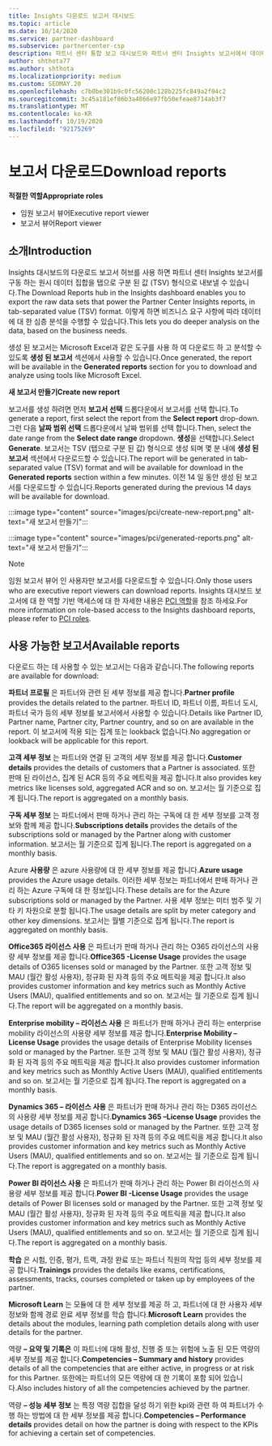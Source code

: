 ```yaml
---
title: Insights 다운로드 보고서 대시보드
ms.topic: article
ms.date: 10/14/2020
ms.service: partner-dashboard
ms.subservice: partnercenter-csp
description: 파트너 센터 통합 보고 대시보드와 파트너 센터 Insights 보고서에서 데이터를 다운로드 하 고 내보내는 방법에 대해 알아봅니다.
author: shthota77
ms.author: shthota
ms.localizationpriority: medium
ms.custom: SEOMAY.20
ms.openlocfilehash: c7b0be301b9c0fc56200c128b225fc849a2f04c2
ms.sourcegitcommit: 3c45a181ef86b3a4866e97fb50efeae8714ab3f7
ms.translationtype: MT
ms.contentlocale: ko-KR
ms.lasthandoff: 10/19/2020
ms.locfileid: "92175269"
---
```

# <a name="download-reports"></a><span data-ttu-id="ccb46-103">보고서 다운로드</span><span class="sxs-lookup"><span data-stu-id="ccb46-103">Download reports</span></span>

<span data-ttu-id="ccb46-104">**적절한 역할**</span><span class="sxs-lookup"><span data-stu-id="ccb46-104">**Appropriate roles**</span></span>
- <span data-ttu-id="ccb46-105">임원 보고서 뷰어</span><span class="sxs-lookup"><span data-stu-id="ccb46-105">Executive report viewer</span></span>
- <span data-ttu-id="ccb46-106">보고서 뷰어</span><span class="sxs-lookup"><span data-stu-id="ccb46-106">Report viewer</span></span>

## <a name="introduction"></a><span data-ttu-id="ccb46-107">소개</span><span class="sxs-lookup"><span data-stu-id="ccb46-107">Introduction</span></span>

<span data-ttu-id="ccb46-108">Insights 대시보드의 다운로드 보고서 허브를 사용 하면 파트너 센터 Insights 보고서를 구동 하는 원시 데이터 집합을 탭으로 구분 된 값 (TSV) 형식으로 내보낼 수 있습니다.</span><span class="sxs-lookup"><span data-stu-id="ccb46-108">The Download Reports hub in the Insights dashboard enables you to export the raw data sets that power the Partner Center Insights reports, in tab-separated value (TSV) format.</span></span> <span data-ttu-id="ccb46-109">이렇게 하면 비즈니스 요구 사항에 따라 데이터에 대 한 심층 분석을 수행할 수 있습니다.</span><span class="sxs-lookup"><span data-stu-id="ccb46-109">This lets you do deeper analysis on the data, based on the business needs.</span></span>

<span data-ttu-id="ccb46-110">생성 된 보고서는 Microsoft Excel과 같은 도구를 사용 하 여 다운로드 하 고 분석할 수 있도록 **생성 된 보고서** 섹션에서 사용할 수 있습니다.</span><span class="sxs-lookup"><span data-stu-id="ccb46-110">Once generated, the report  will be available in the **Generated reports** section for you to download and analyze using tools like Microsoft Excel.</span></span>

<span data-ttu-id="ccb46-111">**새 보고서 만들기**</span><span class="sxs-lookup"><span data-stu-id="ccb46-111">**Create new report**</span></span>

<span data-ttu-id="ccb46-112">보고서를 생성 하려면 먼저 **보고서 선택** 드롭다운에서 보고서를 선택 합니다.</span><span class="sxs-lookup"><span data-stu-id="ccb46-112">To generate a report, first select the report from the **Select report** drop-down.</span></span> <span data-ttu-id="ccb46-113">그런 다음 **날짜 범위 선택** 드롭다운에서 날짜 범위를 선택 합니다.</span><span class="sxs-lookup"><span data-stu-id="ccb46-113">Then, select the date range from the **Select date range** dropdown.</span></span> <span data-ttu-id="ccb46-114">**생성**을 선택합니다.</span><span class="sxs-lookup"><span data-stu-id="ccb46-114">Select **Generate**.</span></span> <span data-ttu-id="ccb46-115">보고서는 TSV (탭으로 구분 된 값) 형식으로 생성 되며 몇 분 내에 **생성 된 보고서** 섹션에서 다운로드할 수 있습니다.</span><span class="sxs-lookup"><span data-stu-id="ccb46-115">The report will be generated in tab-separated value (TSV) format and will be available for download in the **Generated reports** section within a few minutes.</span></span> <span data-ttu-id="ccb46-116">이전 14 일 동안 생성 된 보고서를 다운로드할 수 있습니다.</span><span class="sxs-lookup"><span data-stu-id="ccb46-116">Reports generated during the previous 14 days will be available for download.</span></span>

:::image type="content" source="images/pci/create-new-report.png" alt-text="새 보고서 만들기":::

:::image type="content" source="images/pci/generated-reports.png" alt-text="새 보고서 만들기":::

>[!NOTE] 
><span data-ttu-id="ccb46-119">임원 보고서 뷰어 인 사용자만 보고서를 다운로드할 수 있습니다.</span><span class="sxs-lookup"><span data-stu-id="ccb46-119">Only those users who are executive report viewers can download reports.</span></span> <span data-ttu-id="ccb46-120">Insights 대시보드 보고서에 대 한 역할 기반 액세스에 대 한 자세한 내용은 [PCI 역할](pci-roles.md)을 참조 하세요.</span><span class="sxs-lookup"><span data-stu-id="ccb46-120">For more information on role-based access to the Insights dashboard reports, please refer to [PCI roles](pci-roles.md).</span></span> 

## <a name="available-reports"></a><span data-ttu-id="ccb46-121">사용 가능한 보고서</span><span class="sxs-lookup"><span data-stu-id="ccb46-121">Available reports</span></span>

<span data-ttu-id="ccb46-122">다운로드 하는 데 사용할 수 있는 보고서는 다음과 같습니다.</span><span class="sxs-lookup"><span data-stu-id="ccb46-122">The following reports are available for download:</span></span>

<span data-ttu-id="ccb46-123">**파트너 프로필** 은 파트너와 관련 된 세부 정보를 제공 합니다.</span><span class="sxs-lookup"><span data-stu-id="ccb46-123">**Partner profile** provides the details related to the partner.</span></span> <span data-ttu-id="ccb46-124">파트너 ID, 파트너 이름, 파트너 도시, 파트너 국가 등의 세부 정보를 보고서에서 사용할 수 있습니다.</span><span class="sxs-lookup"><span data-stu-id="ccb46-124">Details like Partner ID, Partner name, Partner city, Partner country, and so on are available in the report.</span></span> <span data-ttu-id="ccb46-125">이 보고서에 적용 되는 집계 또는 lookback 없습니다.</span><span class="sxs-lookup"><span data-stu-id="ccb46-125">No aggregation or lookback will be applicable for this report.</span></span>

<span data-ttu-id="ccb46-126">**고객 세부 정보** 는 파트너와 연결 된 고객의 세부 정보를 제공 합니다.</span><span class="sxs-lookup"><span data-stu-id="ccb46-126">**Customer details** provides the details of customers that a Partner is associated.</span></span> <span data-ttu-id="ccb46-127">또한 판매 된 라이선스, 집계 된 ACR 등의 주요 메트릭을 제공 합니다.</span><span class="sxs-lookup"><span data-stu-id="ccb46-127">It also provides key metrics like licenses sold, aggregated ACR and so on.</span></span> <span data-ttu-id="ccb46-128">보고서는 월 기준으로 집계 됩니다.</span><span class="sxs-lookup"><span data-stu-id="ccb46-128">The report is aggregated on a monthly basis.</span></span>

<span data-ttu-id="ccb46-129">**구독 세부 정보** 는 파트너에서 판매 하거나 관리 하는 구독에 대 한 세부 정보를 고객 정보와 함께 제공 합니다.</span><span class="sxs-lookup"><span data-stu-id="ccb46-129">**Subscriptions details** provides the details of the subscriptions sold or managed by the Partner along with customer information.</span></span> <span data-ttu-id="ccb46-130">보고서는 월 기준으로 집계 됩니다.</span><span class="sxs-lookup"><span data-stu-id="ccb46-130">The report is aggregated on a monthly basis.</span></span>

<span data-ttu-id="ccb46-131">Azure **사용량** 은 azure 사용량에 대 한 세부 정보를 제공 합니다.</span><span class="sxs-lookup"><span data-stu-id="ccb46-131">**Azure usage** provides the Azure usage details.</span></span> <span data-ttu-id="ccb46-132">이러한 세부 정보는 파트너에서 판매 하거나 관리 하는 Azure 구독에 대 한 정보입니다.</span><span class="sxs-lookup"><span data-stu-id="ccb46-132">These details are for the Azure subscriptions sold or managed by the Partner.</span></span> <span data-ttu-id="ccb46-133">사용 세부 정보는 미터 범주 및 기타 키 차원으로 분할 됩니다.</span><span class="sxs-lookup"><span data-stu-id="ccb46-133">The usage details are split by meter category and other key dimensions.</span></span> <span data-ttu-id="ccb46-134">보고서는 월별 기준으로 집계 됩니다.</span><span class="sxs-lookup"><span data-stu-id="ccb46-134">The report is aggregated on monthly basis.</span></span>

<span data-ttu-id="ccb46-135">**Office365 라이선스 사용** 은 파트너가 판매 하거나 관리 하는 O365 라이선스의 사용량 세부 정보를 제공 합니다.</span><span class="sxs-lookup"><span data-stu-id="ccb46-135">**Office365 -License Usage** provides the usage details of O365 licenses sold or managed by the Partner.</span></span> <span data-ttu-id="ccb46-136">또한 고객 정보 및 MAU (월간 활성 사용자), 정규화 된 자격 등의 주요 메트릭을 제공 합니다.</span><span class="sxs-lookup"><span data-stu-id="ccb46-136">It also provides customer information and key metrics such as Monthly Active Users (MAU), qualified entitlements and so on.</span></span> <span data-ttu-id="ccb46-137">보고서는 월 기준으로 집계 됩니다.</span><span class="sxs-lookup"><span data-stu-id="ccb46-137">The report will be aggregated on a monthly basis.</span></span>

<span data-ttu-id="ccb46-138">**Enterprise mobility – 라이선스 사용**  은 파트너가 판매 하거나 관리 하는 enterprise mobility 라이선스의 사용량 세부 정보를 제공 합니다.</span><span class="sxs-lookup"><span data-stu-id="ccb46-138">**Enterprise Mobility –License Usage**  provides the usage details of Enterprise Mobility licenses sold or managed by the Partner.</span></span> <span data-ttu-id="ccb46-139">또한 고객 정보 및 MAU (월간 활성 사용자), 정규화 된 자격 등의 주요 메트릭을 제공 합니다.</span><span class="sxs-lookup"><span data-stu-id="ccb46-139">It also provides customer information and key metrics such as Monthly Active Users (MAU), qualified entitlements and so on.</span></span> <span data-ttu-id="ccb46-140">보고서는 월 기준으로 집계 됩니다.</span><span class="sxs-lookup"><span data-stu-id="ccb46-140">The report is aggregated on a monthly basis.</span></span>

<span data-ttu-id="ccb46-141">**Dynamics 365 – 라이선스 사용** 은 파트너가 판매 하거나 관리 하는 D365 라이선스의 사용량 세부 정보를 제공 합니다.</span><span class="sxs-lookup"><span data-stu-id="ccb46-141">**Dynamics 365 –License Usage** provides the usage details of D365 licenses sold or managed by the Partner.</span></span> <span data-ttu-id="ccb46-142">또한 고객 정보 및 MAU (월간 활성 사용자), 정규화 된 자격 등의 주요 메트릭을 제공 합니다.</span><span class="sxs-lookup"><span data-stu-id="ccb46-142">It also provides customer information and key metrics such as Monthly Active Users (MAU), qualified entitlements and so on.</span></span> <span data-ttu-id="ccb46-143">보고서는 월 기준으로 집계 됩니다.</span><span class="sxs-lookup"><span data-stu-id="ccb46-143">The report is aggregated on a monthly basis.</span></span>

<span data-ttu-id="ccb46-144">**Power BI 라이선스 사용** 은 파트너가 판매 하거나 관리 하는 Power BI 라이선스의 사용량 세부 정보를 제공 합니다.</span><span class="sxs-lookup"><span data-stu-id="ccb46-144">**Power BI -License Usage** provides the usage details of Power BI licenses sold or managed by the Partner.</span></span> <span data-ttu-id="ccb46-145">또한 고객 정보 및 MAU (월간 활성 사용자), 정규화 된 자격 등의 주요 메트릭을 제공 합니다.</span><span class="sxs-lookup"><span data-stu-id="ccb46-145">It also provides customer information and key metrics such as Monthly Active Users (MAU), qualified entitlements and so on.</span></span> <span data-ttu-id="ccb46-146">보고서는 월 기준으로 집계 됩니다.</span><span class="sxs-lookup"><span data-stu-id="ccb46-146">The report is aggregated on a monthly basis.</span></span>

<span data-ttu-id="ccb46-147">**학습** 은 시험, 인증, 평가, 트랙, 과정 완료 또는 파트너 직원의 작업 등의 세부 정보를 제공 합니다.</span><span class="sxs-lookup"><span data-stu-id="ccb46-147">**Trainings** provides the details like exams, certifications, assessments, tracks, courses completed or taken up by employees of the partner.</span></span>

<span data-ttu-id="ccb46-148">**Microsoft Learn** 는 모듈에 대 한 세부 정보를 제공 하 고, 파트너에 대 한 사용자 세부 정보와 함께 경로 완료 세부 정보를 학습 합니다.</span><span class="sxs-lookup"><span data-stu-id="ccb46-148">**Microsoft Learn** provides the details about the modules, learning path completion details along with user details for the partner.</span></span>

<span data-ttu-id="ccb46-149">역량 **– 요약 및 기록은** 이 파트너에 대해 활성, 진행 중 또는 위험에 노출 된 모든 역량의 세부 정보를 제공 합니다.</span><span class="sxs-lookup"><span data-stu-id="ccb46-149">**Competencies – Summary and history** provides details of all the competencies that are either active, in progress or at risk for this Partner.</span></span> <span data-ttu-id="ccb46-150">또한에는 파트너의 모든 역량에 대 한 기록이 포함 되어 있습니다.</span><span class="sxs-lookup"><span data-stu-id="ccb46-150">Also includes history of all the competencies achieved by the partner.</span></span>

<span data-ttu-id="ccb46-151">역량 **– 성능 세부 정보** 는 특정 역량 집합을 달성 하기 위한 kpi와 관련 하 여 파트너가 수행 하는 방법에 대 한 세부 정보를 제공 합니다.</span><span class="sxs-lookup"><span data-stu-id="ccb46-151">**Competencies – Performance details** provides detail on how the partner is doing with respect to the KPIs for achieving a certain set of competencies.</span></span>

